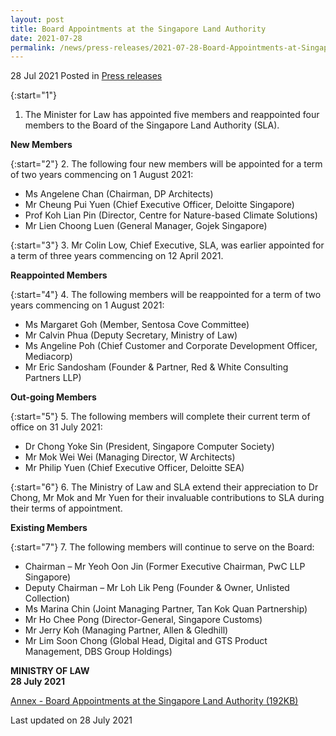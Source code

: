 ```yaml
---
layout: post
title: Board Appointments at the Singapore Land Authority
date: 2021-07-28
permalink: /news/press-releases/2021-07-28-Board-Appointments-at-Singapore-Land-Authority
---
```


28 Jul 2021 Posted in [Press releases](/news/press-releases)

{:start="1"}
1.	The Minister for Law has appointed five members and reappointed four members to the Board of the Singapore Land Authority (SLA).

**New Members**

{:start="2"}
2.	The following four new members will be appointed for a term of two years commencing on 1 August 2021:

<ul>
  <li>Ms Angelene Chan (Chairman, DP Architects)</li>
  <li>Mr Cheung Pui Yuen (Chief Executive Officer, Deloitte Singapore)</li>
  <li>Prof Koh Lian Pin (Director, Centre for Nature-based Climate Solutions)</li>
  <li>Mr Lien Choong Luen (General Manager, Gojek Singapore)</li>
</ul>

{:start="3"}
3.	Mr Colin Low, Chief Executive, SLA, was earlier appointed for a term of three years commencing on 12 April 2021.

**Reappointed Members**

{:start="4"}
4.	The following members will be reappointed for a term of two years commencing on 1 August 2021:

<ul>
  <li>Ms Margaret Goh (Member, Sentosa Cove Committee)</li>
  <li>Mr Calvin Phua (Deputy Secretary, Ministry of Law)</li>
  <li>Ms Angeline Poh (Chief Customer and Corporate Development Officer, Mediacorp)</li>
  <li>Mr Eric Sandosham (Founder & Partner, Red & White Consulting Partners LLP)</li>
</ul>

**Out-going Members**

{:start="5"}
5.	The following members will complete their current term of office on 31 July 2021:	

<ul>
  <li>Dr Chong Yoke Sin (President, Singapore Computer Society)</li>
  <li>Mr Mok Wei Wei (Managing Director, W Architects)</li>
  <li>Mr Philip Yuen (Chief Executive Officer, Deloitte SEA)</li>
</ul>

{:start="6"}
6.	The Ministry of Law and SLA extend their appreciation to Dr Chong, Mr Mok and Mr Yuen for their invaluable contributions to SLA during their terms of appointment.

**Existing Members**

{:start="7"}
7.	The following members will continue to serve on the Board:

<ul>
  <li>Chairman – Mr Yeoh Oon Jin (Former Executive Chairman, PwC LLP Singapore)</li>
  <li>Deputy Chairman – Mr Loh Lik Peng (Founder & Owner, Unlisted Collection)</li>
  <li>Ms Marina Chin (Joint Managing Partner, Tan Kok Quan Partnership)</li>
  <li>Mr Ho Chee Pong (Director-General, Singapore Customs)</li>
  <li>Mr Jerry Koh (Managing Partner, Allen & Gledhill)</li>
  <li>Mr Lim Soon Chong (Global Head, Digital and GTS Product Management, DBS Group Holdings)</li>
  </ul>


**MINISTRY OF LAW**<br>
**28 July 2021**

[Annex - Board Appointments at the Singapore Land Authority (192KB)](/files/Annex-Board-Appointments-at-the-Singapore-Land-Authority.pdf)<br>


<p class="right-side-updated">Last updated on 28 July 2021</p>
